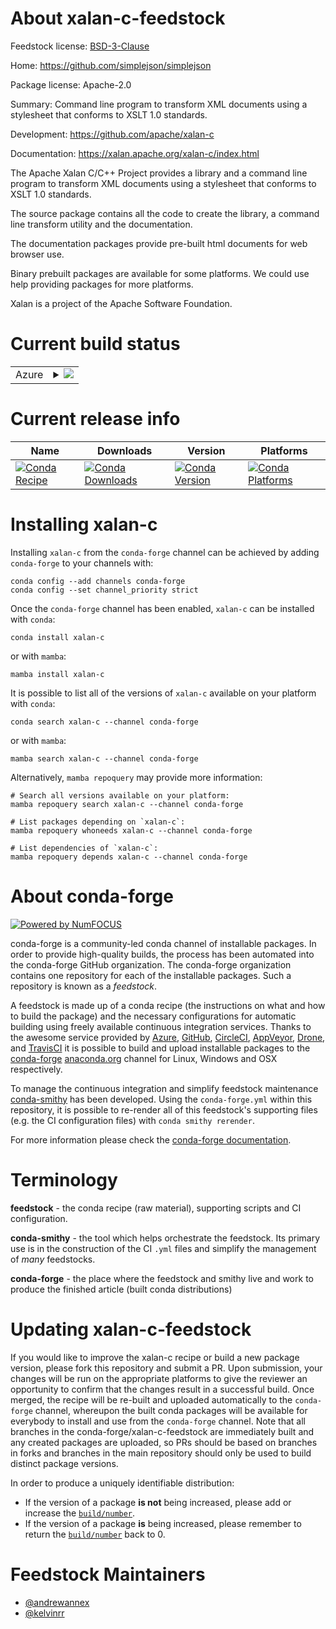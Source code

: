 About xalan-c-feedstock
=======================

Feedstock license: [BSD-3-Clause](https://github.com/conda-forge/xalan-c-feedstock/blob/main/LICENSE.txt)

Home: https://github.com/simplejson/simplejson

Package license: Apache-2.0

Summary: Command line program to transform XML documents using a stylesheet that conforms to XSLT 1.0 standards.

Development: https://github.com/apache/xalan-c

Documentation: https://xalan.apache.org/xalan-c/index.html

The Apache Xalan C/C++ Project provides a library and a
command line program to transform XML documents using a
stylesheet that conforms to XSLT 1.0 standards.

The source package contains all the code to create the library,
a command line transform utility and the documentation.

The documentation packages provide pre-built html documents
for web browser use.

Binary prebuilt packages are available for some platforms.
We could use help providing packages for more platforms.

Xalan is a project of the Apache Software Foundation.


Current build status
====================


<table>
    
  <tr>
    <td>Azure</td>
    <td>
      <details>
        <summary>
          <a href="https://dev.azure.com/conda-forge/feedstock-builds/_build/latest?definitionId=9608&branchName=main">
            <img src="https://dev.azure.com/conda-forge/feedstock-builds/_apis/build/status/xalan-c-feedstock?branchName=main">
          </a>
        </summary>
        <table>
          <thead><tr><th>Variant</th><th>Status</th></tr></thead>
          <tbody><tr>
              <td>linux_64</td>
              <td>
                <a href="https://dev.azure.com/conda-forge/feedstock-builds/_build/latest?definitionId=9608&branchName=main">
                  <img src="https://dev.azure.com/conda-forge/feedstock-builds/_apis/build/status/xalan-c-feedstock?branchName=main&jobName=linux&configuration=linux%20linux_64_" alt="variant">
                </a>
              </td>
            </tr><tr>
              <td>osx_64</td>
              <td>
                <a href="https://dev.azure.com/conda-forge/feedstock-builds/_build/latest?definitionId=9608&branchName=main">
                  <img src="https://dev.azure.com/conda-forge/feedstock-builds/_apis/build/status/xalan-c-feedstock?branchName=main&jobName=osx&configuration=osx%20osx_64_" alt="variant">
                </a>
              </td>
            </tr><tr>
              <td>osx_arm64</td>
              <td>
                <a href="https://dev.azure.com/conda-forge/feedstock-builds/_build/latest?definitionId=9608&branchName=main">
                  <img src="https://dev.azure.com/conda-forge/feedstock-builds/_apis/build/status/xalan-c-feedstock?branchName=main&jobName=osx&configuration=osx%20osx_arm64_" alt="variant">
                </a>
              </td>
            </tr>
          </tbody>
        </table>
      </details>
    </td>
  </tr>
</table>

Current release info
====================

| Name | Downloads | Version | Platforms |
| --- | --- | --- | --- |
| [![Conda Recipe](https://img.shields.io/badge/recipe-xalan--c-green.svg)](https://anaconda.org/conda-forge/xalan-c) | [![Conda Downloads](https://img.shields.io/conda/dn/conda-forge/xalan-c.svg)](https://anaconda.org/conda-forge/xalan-c) | [![Conda Version](https://img.shields.io/conda/vn/conda-forge/xalan-c.svg)](https://anaconda.org/conda-forge/xalan-c) | [![Conda Platforms](https://img.shields.io/conda/pn/conda-forge/xalan-c.svg)](https://anaconda.org/conda-forge/xalan-c) |

Installing xalan-c
==================

Installing `xalan-c` from the `conda-forge` channel can be achieved by adding `conda-forge` to your channels with:

```
conda config --add channels conda-forge
conda config --set channel_priority strict
```

Once the `conda-forge` channel has been enabled, `xalan-c` can be installed with `conda`:

```
conda install xalan-c
```

or with `mamba`:

```
mamba install xalan-c
```

It is possible to list all of the versions of `xalan-c` available on your platform with `conda`:

```
conda search xalan-c --channel conda-forge
```

or with `mamba`:

```
mamba search xalan-c --channel conda-forge
```

Alternatively, `mamba repoquery` may provide more information:

```
# Search all versions available on your platform:
mamba repoquery search xalan-c --channel conda-forge

# List packages depending on `xalan-c`:
mamba repoquery whoneeds xalan-c --channel conda-forge

# List dependencies of `xalan-c`:
mamba repoquery depends xalan-c --channel conda-forge
```


About conda-forge
=================

[![Powered by
NumFOCUS](https://img.shields.io/badge/powered%20by-NumFOCUS-orange.svg?style=flat&colorA=E1523D&colorB=007D8A)](https://numfocus.org)

conda-forge is a community-led conda channel of installable packages.
In order to provide high-quality builds, the process has been automated into the
conda-forge GitHub organization. The conda-forge organization contains one repository
for each of the installable packages. Such a repository is known as a *feedstock*.

A feedstock is made up of a conda recipe (the instructions on what and how to build
the package) and the necessary configurations for automatic building using freely
available continuous integration services. Thanks to the awesome service provided by
[Azure](https://azure.microsoft.com/en-us/services/devops/), [GitHub](https://github.com/),
[CircleCI](https://circleci.com/), [AppVeyor](https://www.appveyor.com/),
[Drone](https://cloud.drone.io/welcome), and [TravisCI](https://travis-ci.com/)
it is possible to build and upload installable packages to the
[conda-forge](https://anaconda.org/conda-forge) [anaconda.org](https://anaconda.org/)
channel for Linux, Windows and OSX respectively.

To manage the continuous integration and simplify feedstock maintenance
[conda-smithy](https://github.com/conda-forge/conda-smithy) has been developed.
Using the ``conda-forge.yml`` within this repository, it is possible to re-render all of
this feedstock's supporting files (e.g. the CI configuration files) with ``conda smithy rerender``.

For more information please check the [conda-forge documentation](https://conda-forge.org/docs/).

Terminology
===========

**feedstock** - the conda recipe (raw material), supporting scripts and CI configuration.

**conda-smithy** - the tool which helps orchestrate the feedstock.
                   Its primary use is in the construction of the CI ``.yml`` files
                   and simplify the management of *many* feedstocks.

**conda-forge** - the place where the feedstock and smithy live and work to
                  produce the finished article (built conda distributions)


Updating xalan-c-feedstock
==========================

If you would like to improve the xalan-c recipe or build a new
package version, please fork this repository and submit a PR. Upon submission,
your changes will be run on the appropriate platforms to give the reviewer an
opportunity to confirm that the changes result in a successful build. Once
merged, the recipe will be re-built and uploaded automatically to the
`conda-forge` channel, whereupon the built conda packages will be available for
everybody to install and use from the `conda-forge` channel.
Note that all branches in the conda-forge/xalan-c-feedstock are
immediately built and any created packages are uploaded, so PRs should be based
on branches in forks and branches in the main repository should only be used to
build distinct package versions.

In order to produce a uniquely identifiable distribution:
 * If the version of a package **is not** being increased, please add or increase
   the [``build/number``](https://docs.conda.io/projects/conda-build/en/latest/resources/define-metadata.html#build-number-and-string).
 * If the version of a package **is** being increased, please remember to return
   the [``build/number``](https://docs.conda.io/projects/conda-build/en/latest/resources/define-metadata.html#build-number-and-string)
   back to 0.

Feedstock Maintainers
=====================

* [@andrewannex](https://github.com/andrewannex/)
* [@kelvinrr](https://github.com/kelvinrr/)

